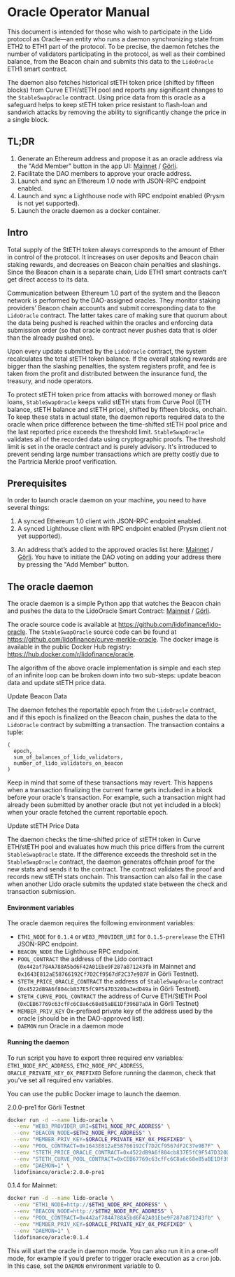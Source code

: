# Oracle Operator Manual

This document is intended for those who wish to participate in the Lido protocol as Oracle—an entity who runs a daemon synchronizing state from ETH2 to ETH1 part of the protocol. To be precise, the daemon fetches the number of validators participating in the protocol, as well as their combined balance, from the Beacon chain and submits this data to the `LidoOracle` ETH1 smart contract.

The daemon also fetches historical stETH token price (shifted by fifteen blocks) from Curve ETH/stETH pool and reports any significant changes to the `StableSwapOracle` contract. Using price data from this oracle as a safeguard helps to keep stETH token price resistant to flash-loan and sandwich attacks by removing the ability to significantly change the price in a single block.

## TL;DR

1. Generate an Ethereum address and propose it as an oracle address via the "Add Member" button in the app UI: [Mainnet] / [Görli].
2. Facilitate the DAO members to approve your oracle address.
3. Launch and sync an Ethereum 1.0 node with JSON-RPC endpoint enabled.
4. Launch and sync a Lighthouse node with RPC endpoint enabled (Prysm is not yet supported).
5. Launch the oracle daemon as a docker container.

[mainnet]: https://mainnet.lido.fi/#/lido-dao/0x442af784a788a5bd6f42a01ebe9f287a871243fb/
[görli]: https://testnet.lido.fi/#/lido-testnet-prater/0xbc0b67b4553f4cf52a913de9a6ed0057e2e758db/

## Intro

Total supply of the StETH token always corresponds to the amount of Ether in control of the protocol. It increases on user deposits and Beacon chain staking rewards, and decreases on Beacon chain penalties and slashings. Since the Beacon chain is a separate chain, Lido ETH1 smart contracts can’t get direct access to its data.

Communication between Ethereum 1.0 part of the system and the Beacon network is performed by the DAO-assigned oracles. They monitor staking providers’ Beacon chain accounts and submit corresponding data to the `LidoOracle` contract. The latter takes care of making sure that quorum about the data being pushed is reached within the oracles and enforcing data submission order (so that oracle contract never pushes data that is older than the already pushed one).

Upon every update submitted by the `LidoOracle` contract, the system recalculates the total stETH token balance. If the overall staking rewards are bigger than the slashing penalties, the system registers profit, and fee is taken from the profit and distributed between the insurance fund, the treasury, and node operators.

To protect stETH token price from attacks with borrowed money or flash loans, `StableSwapOracle` keeps valid stETH stats from Curve Pool (ETH balance, stETH balance and stETH price), shifted by fifteen blocks, onchain. To keep these stats in actual state, the daemon reports required data to the oracle when price difference between the time-shifted stETH pool price and the last reported price exceeds the threshold limit. `StableSwapOracle` validates all of the recorded data using cryptographic proofs. The threshold limit is set in the oracle contract and is purely advisory. It's introduced to prevent sending large number transactions which are pretty costly due to the Partricia Merkle proof verification.

## Prerequisites

In order to launch oracle daemon on your machine, you need to have several things:

1. A synced Ethereum 1.0 client with JSON-RPC endpoint enabled.
2. A synced Lighthouse client with RPC endpoint enabled (Prysm client not yet supported).

3) An address that’s added to the approved oracles list here: [Mainnet] / [Görli]. You have to initiate the DAO voting on adding your address there by pressing the "Add Member" button.

[mainnet]: https://mainnet.lido.fi/#/lido-dao/0x442af784a788a5bd6f42a01ebe9f287a871243fb/
[görli]: https://testnet.lido.fi/#/lido-testnet-prater/0xbc0b67b4553f4cf52a913de9a6ed0057e2e758db/

## The oracle daemon

The oracle daemon is a simple Python app that watches the Beacon chain and pushes the data to the LidoOracle Smart Contract: [Mainnet](https://etherscan.io/address/0x442af784A788A5bd6F42A01Ebe9F287a871243fb) / [Görli](https://goerli.etherscan.io/address/0x1643E812aE58766192Cf7D2Cf9567dF2C37e9B7F).

The oracle source code is available at https://github.com/lidofinance/lido-oracle. The `StableSwapOracle` source code can be found at https://github.com/lidofinance/curve-merkle-oracle. The docker image is available in the public Docker Hub registry: https://hub.docker.com/r/lidofinance/oracle.

The algorithm of the above oracle implementation is simple and each step of an infinite loop can be broken down into two sub-steps: update beacon data and update stETH price data.

Update Beacon Data

The daemon fetches the reportable epoch from the `LidoOracle` contract, and if this epoch is finalized on the Beacon chain, pushes the data to the `LidoOracle` contract by submitting a transaction. The transaction contains a tuple:

```text
(
  epoch,
  sum_of_balances_of_lido_validators,
  number_of_lido_validators_on_beacon
)
```

Keep in mind that some of these transactions may revert. This happens when a transaction finalizing the current frame gets included in a block before your oracle's transaction. For example, such a transaction might had already been submitted by another oracle (but not yet included in a block) when your oracle fetched the current reportable epoch.

Update stETH Price Data

The daemon checks the time-shifted price of stETH token in Curve ETH/stETH pool and evaluates how much this price differs from the current `StableSwapOracle` state. If the difference exceeds the threshold set in the `StableSwapOracle` contract, the daemon generates offchain proof for the new stats and sends it to the contract. The contract validates the proof and records new stETH stats onchain.
This transaction can also fail in the case when another Lido oracle submits the updated state between the check and transaction submission.

#### Environment variables

The oracle daemon requires the following environment variables:

- `ETH1_NODE` for `0.1.4` or `WEB3_PROVIDER_URI` for `0.1.5-prerelease` the ETH1 JSON-RPC endpoint.
- `BEACON_NODE` the Lighthouse RPC endpoint.
- `POOL_CONTRACT` the address of the Lido contract (`0x442af784A788A5bd6F42A01Ebe9F287a871243fb` in Mainnet and `0x1643E812aE58766192Cf7D2Cf9567dF2C37e9B7F` in Görli Testnet).
- `STETH_PRICE_ORACLE_CONTRACT` the address of `StableSwapOracle` contract (`0x4522dB9A6f804cb837E5fC9F547D320Da3edD49a` in Görli Testnet).
- `STETH_CURVE_POOL_CONTRACT` the address of Curve ETH/StETH Pool (`0xCEB67769c63cfFc6C8a6c68e85aBE1Df396B7aDA` in Görli Testnet)
- `MEMBER_PRIV_KEY` 0x-prefixed private key of the address used by the oracle (should be in the DAO-approved list).
- `DAEMON` run Oracle in a daemon mode

#### Running the daemon

To run script you have to export three required env variables: `ETH1_NODE_RPC_ADDRESS`, `ETH2_NODE_RPC_ADDRESS`, `ORACLE_PRIVATE_KEY_0X_PREFIXED`
Before running the daemon, check that you've set all required env variables.

You can use the public Docker image to launch the daemon.

2.0.0-pre1 for Görli Testnet

```sh
docker run -d --name lido-oracle \
  --env "WEB3_PROVIDER_URI=$ETH1_NODE_RPC_ADDRESS" \
  --env "BEACON_NODE=$ETH2_NODE_RPC_ADDRESS" \
  --env "MEMBER_PRIV_KEY=$ORACLE_PRIVATE_KEY_0X_PREFIXED" \
  --env "POOL_CONTRACT=0x1643E812aE58766192Cf7D2Cf9567dF2C37e9B7F" \
  --env "STETH_PRICE_ORACLE_CONTRACT=0x4522dB9A6f804cb837E5fC9F547D320Da3edD49a" \
  --env "STETH_CURVE_POOL_CONTRACT=0xCEB67769c63cfFc6C8a6c68e85aBE1Df396B7aDA" \
  --env "DAEMON=1" \
  lidofinance/oracle:2.0.0-pre1
```

0.1.4 for Mainnet:

```sh
docker run -d --name lido-oracle \
  --env "ETH1_NODE=http://$ETH1_NODE_RPC_ADDRESS" \
  --env "BEACON_NODE=http://$ETH2_NODE_RPC_ADDRESS" \
  --env "POOL_CONTRACT=0x442af784A788A5bd6F42A01Ebe9F287a871243fb" \
  --env "MEMBER_PRIV_KEY=$ORACLE_PRIVATE_KEY_0X_PREFIXED" \
  --env "DAEMON=1" \
  lidofinance/oracle:0.1.4
```

This will start the oracle in daemon mode. You can also run it in a one-off mode, for example if you’d prefer to trigger oracle execution as a `cron` job. In this case, set the `DAEMON` environment variable to 0.
